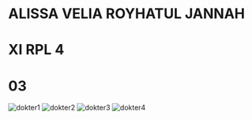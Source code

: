 # ALISSA VELIA ROYHATUL JANNAH 
# XI RPL 4
# 03

![dokter1](https://cloud.githubusercontent.com/assets/22128652/22373416/59a3607e-e4d4-11e6-8dee-68482a77552f.PNG)
![dokter2](https://cloud.githubusercontent.com/assets/22128652/22373417/59d7e9e8-e4d4-11e6-85a6-1aae9b1fe1fc.PNG)
![dokter3](https://cloud.githubusercontent.com/assets/22128652/22373419/59fc5922-e4d4-11e6-9bc5-268605f2ba4a.PNG)
![dokter4](https://cloud.githubusercontent.com/assets/22128652/22373418/59faef38-e4d4-11e6-8488-925b6756ac02.PNG)
